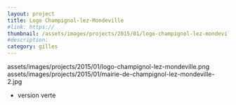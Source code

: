 ```yaml
---
layout: project
title: Logo Champignol-lez-Mondeville
#link: https://
thumbnail: /assets/images/projects/2015/01/logo-champignol-lez-mondeville.png
#description:
category: gilles
---
```


assets/images/projects/2015/01/logo-champignol-lez-mondeville.png
assets/images/projects/2015/01/mairie-de-champignol-lez-mondeville-2.jpg

- version verte
